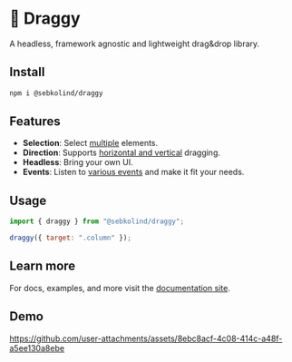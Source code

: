 # 🐲 Draggy

A headless, framework agnostic and lightweight drag&drop library.

## Install

```bash
npm i @sebkolind/draggy
```

## Features

- **Selection**: Select [multiple](https://sebkolind.github.io/draggy/options.html#selection) elements.
- **Direction**: Supports [horizontal and vertical](https://sebkolind.github.io/draggy/options.html#direction) dragging.
- **Headless**: Bring your own UI.
- **Events**: Listen to [various events](https://sebkolind.github.io/draggy/events.html) and make it fit your needs.

## Usage

```js
import { draggy } from "@sebkolind/draggy";

draggy({ target: ".column" });
```

## Learn more

For docs, examples, and more visit the [documentation site](https://sebkolind.github.io/draggy/getting-started.html).

## Demo

https://github.com/user-attachments/assets/8ebc8acf-4c08-414c-a48f-a5ee130a8ebe
